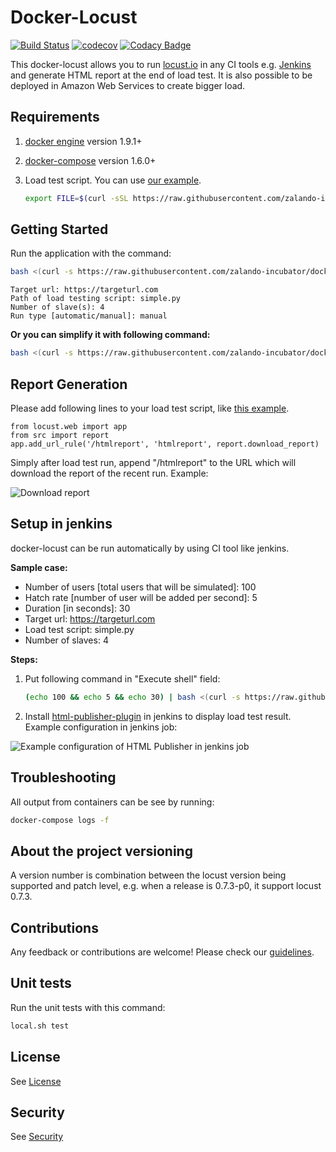Docker-Locust
=============

[![Build Status](https://travis-ci.org/zalando-incubator/docker-locust.svg?branch=master)](https://travis-ci.org/zalando-incubator/docker-locust)
[![codecov](https://codecov.io/gh/zalando-incubator/docker-locust/branch/master/graph/badge.svg)](https://codecov.io/gh/zalando-incubator/docker-locust)
[![Codacy Badge](https://api.codacy.com/project/badge/Grade/5a235d56b27647f9b73982933c00314a)](https://www.codacy.com/app/butomo1989/docker-locust?utm_source=github.com&amp;utm_medium=referral&amp;utm_content=zalando-incubator/docker-locust&amp;utm_campaign=Badge_Grade)

This docker-locust allows you to run [locust.io] in any CI tools e.g. [Jenkins] and generate HTML report at the end of load test. It is also possible to be deployed in Amazon Web Services to create bigger load.

Requirements
------------
1. [docker engine] version 1.9.1+
2. [docker-compose] version 1.6.0+
3. Load test script. You can use [our example].

	```bash
	export FILE=$(curl -sSL https://raw.githubusercontent.com/zalando-incubator/docker-locust/master/example/simple.py > simple.py && echo simple.py)
	```

Getting Started
---------------

Run the application with the command:

```bash
bash <(curl -s https://raw.githubusercontent.com/zalando-incubator/docker-locust/master/local.sh) deploy
```

```
Target url: https://targeturl.com
Path of load testing script: simple.py
Number of slave(s): 4
Run type [automatic/manual]: manual
```

**Or you can simplify it with following command:**

```bash
bash <(curl -s https://raw.githubusercontent.com/zalando-incubator/docker-locust/master/local.sh) deploy https://targeturl.com $FILE 4 manual
```

Report Generation
-----------------

Please add following lines to your load test script, like [this example].

```
from locust.web import app
from src import report
app.add_url_rule('/htmlreport', 'htmlreport', report.download_report)
```

Simply after load test run, append "/htmlreport" to the URL which will download the report of the recent run. Example:

![][Download report]

Setup in jenkins
----------------

docker-locust can be run automatically by using CI tool like jenkins.

**Sample case:**

- Number of users [total users that will be simulated]: 100
- Hatch rate [number of user will be added per second]: 5
- Duration [in seconds]: 30
- Target url: https://targeturl.com
- Load test script: simple.py
- Number of slaves: 4

**Steps:**

1. Put following command in "Execute shell" field:

	```bash
	(echo 100 && echo 5 && echo 30) | bash <(curl -s https://raw.githubusercontent.com/zalando-incubator/docker-locust/master/local.sh) deploy https://targeturl.com $(curl -sSL https://raw.githubusercontent.com/zalando-incubator/docker-locust/master/example/simple.py > simple.py && echo simple.py) 4 automatic
	```

2. Install [html-publisher-plugin] in jenkins to display load test result. Example configuration in jenkins job:

 ![][HTML-Publisher configuration]

Troubleshooting
---------------

All output from containers can be see by running:

```bash
docker-compose logs -f
```

About the project versioning
----------------------------
A version number is combination between the locust version being supported and patch level, e.g. when a release is 0.7.3-p0, it support locust 0.7.3.

Contributions
-------------
Any feedback or contributions are welcome! Please check our [guidelines].

Unit tests
----------

Run the unit tests with this command:

```bash
local.sh test
```

License
-------
See [License]

Security
--------
See [Security]

[locust.io]: <http://locust.io>
[Jenkins]: <https://jenkins.io>
[docker engine]: <https://docs.docker.com/engine/installation/>
[docker-compose]: <https://docs.docker.com/compose/install/>
[our example]: <https://raw.githubusercontent.com/zalando-incubator/docker-locust/master/example/simple.py>
[html-publisher-plugin]: <https://wiki.jenkins-ci.org/display/JENKINS/HTML+Publisher+Plugin>
[this example]: <https://github.com/zalando-incubator/docker-locust/blob/master/example/simple.py#L4-L9>
[Download report]: <images/download_report.png> "Download report"
[HTML-Publisher configuration]: <images/usage_html_publisher.png> "Example configuration of HTML Publisher in jenkins job"
[guidelines]: <CONTRIBUTING.md>
[maintainers]: <MAINTAINERS>
[License]: <LICENSE>
[Security]: <SECURITY.md>
